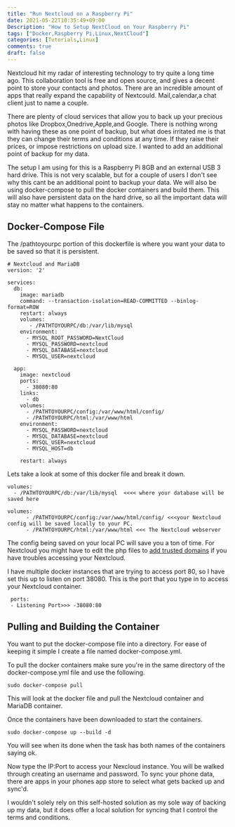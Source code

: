 ```yaml
---
title: "Run Nextcloud on a Raspberry Pi"
date: 2021-05-22T10:35:49+09:00
Description: "How to Setup NextCloud on Your Raspberry Pi"
tags: ["Docker,Raspberry Pi,Linux,NextCloud"]
categories: [Tutorials,Linux]
comments: true
draft: false
---
```

Nextcloud hit my radar of interesting technology to try quite a long time ago. This collaboration tool is free and open source, and gives a decent point to store your contacts and photos. There are an incredible amount of apps that really expand the capability of Nextcould. Mail,calendar,a chat client just to name a couple.

There are plenty of cloud services that allow you to back up your precious photos like Dropbox,Onedrive,Apple,and Google. There is nothing wrong with having these as one point of backup, but what does irritated me is that they can change their terms and conditions at any time. If they raise their prices, or impose restrictions on upload size. I wanted to add an additional point of backup for my data.

The setup I am using for this is a Raspberry Pi 8GB and an external USB 3 hard drive. This is not very scalable, but for a couple of users I don't see why this cant be an additional point to backup your data. We will also be using docker-compose to pull the docker containers and build them. This will also have persistent data on the hard drive, so all the important data will stay no matter what happens to the containers.

## Docker-Compose File
The /pathtoyourpc portion of this dockerfile is where you want your data to be saved so that it is persistent. 
```
# Nextcloud and MariaDB
version: '2'

services:
  db:
    image: mariadb
    command: --transaction-isolation=READ-COMMITTED --binlog-format=ROW
    restart: always
    volumes:
       - /PATHTOYOURPC/db:/var/lib/mysql
    environment:
      - MYSQL_ROOT_PASSWORD=NextCloud
      - MYSQL_PASSWORD=nextcloud
      - MYSQL_DATABASE=nextcloud
      - MYSQL_USER=nextcloud

  app:
    image: nextcloud
    ports:
      - 38080:80
    links:
      - db
    volumes:
      - /PATHTOYOURPC/config:/var/www/html/config/
      - /PATHTOYOURPC/html:/var/www/html
    environment:
      - MYSQL_PASSWORD=nextcloud
      - MYSQL_DATABASE=nextcloud
      - MYSQL_USER=nextcloud
      - MYSQL_HOST=db

    restart: always
```
Lets take a look at some of this docker file and break it down.
```
volumes:
  - /PATHTOYOURPC/db:/var/lib/mysql  <<<< where your database will be saved here
```
```
volumes:
      - /PATHTOYOURPC/config:/var/www/html/config/ <<<your Nextcloud config will be saved locally to your PC. 
      - /PATHTOYOURPC/html:/var/www/html <<< The Nextcloud webserver 
```
The config being saved on your local PC will save you a ton of time. For Nextcloud you might have to edit the php files to [add trusted domains](https://help.nextcloud.com/t/howto-add-a-new-trusted-domain/26) if you have troubles accessing your Nextcloud. 

I have multiple docker instances that are trying to access port 80, so I have set this up to listen on port 38080. This is the port that you type in to access your Nextcloud container.
```
 ports:
 - Listening Port>>> -38080:80
```

## Pulling and Building the Container
You want to put the docker-compose file into a directory. For ease of keeping it simple I create a file named docker-compose.yml. 

To pull the docker containers make sure you're in the same directory of the docker-compose.yml file and use the following.
```
sudo docker-compose pull
```
This will look at the docker file and pull the Nextcloud container and MariaDB container.

Once the containers have been downloaded to start the containers.
```
sudo docker-compose up --build -d
```
You will see when its done when the task has both names of the containers saying ok. 

Now type the IP:Port to access your Nexcloud instance. You will be walked through creating an username and password. To sync your phone data, there are apps in your phones app store to select what gets backed up and sync'd.

I wouldn't solely rely on this self-hosted solution as my sole way of backing up my data, but it does offer a local solution for syncing that I control the terms and conditions.
